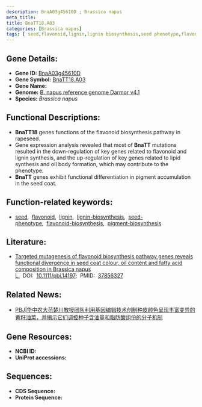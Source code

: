 ```yaml
---
description: BnaA03g45610D ; Brassica napus
meta_title:
title: BnaTT18.A03
categories: [Brassica napus]
tags: [ seed,flavonoid,lignin,lignin biosynthesis,seed phenotype,flavonoid biosynthesis,pigment biosynthesis ]
---
```


## Gene Details:
- **Gene ID:**	[BnaA03g45610D]()
- **Gene Symbol:** <u>BnaTT18.A03</u>
- **Gene Name:** 
- **Genome:** [B. napus reference genome Darmor v4.1]()
- **Species:** *Brassica napus*

## Functional Descriptions:
   - **BnaTT18** genes functions of the flavonoid biosynthesis pathway in rapeseed.
   - Gene expression analysis revealed that most of **BnaTT** mutations resulted in the down-regulation of key genes related to flavonoid and lignin synthesis, and the up-regulation of key genes related to lipid synthesis and oil body formation, which may contribute to the phenotype.
   - **BnaTT** genes exhibit functional differentiation in pigment accumulation in the seed coat.

## Function-related keywords:
   - [seed](/tags/seed/),&nbsp;&nbsp;[flavonoid](/tags/flavonoid/),&nbsp;&nbsp;[lignin](/tags/lignin/),&nbsp;&nbsp;[lignin-biosynthesis](/tags/lignin-biosynthesis/),&nbsp;&nbsp;[seed-phenotype](/tags/seed-phenotype/),&nbsp;&nbsp;[flavonoid-biosynthesis](/tags/flavonoid-biosynthesis/),&nbsp;&nbsp;[pigment-biosynthesis](/tags/pigment-biosynthesis/)

## Literature:
   - [Targeted mutagenesis of flavonoid biosynthesis pathway genes reveals functional divergence in seed coat colour, oil content and fatty acid composition in Brassica napus L.]( https://onlinelibrary.wiley.com/doi/10.1111/pbi.14197)&nbsp;&nbsp;DOI:&nbsp;&nbsp;[10.1111/pbi.14197](https://onlinelibrary.wiley.com/doi/10.1111/pbi.14197);&nbsp;&nbsp;PMID:&nbsp;&nbsp;[37856327](https://pubmed.ncbi.nlm.nih.gov/37856327/)

## Related News:
   - [PBJ|华中农大范楚川教授团队利用基因编辑技术创制种皮颜色呈现丰富变异的黄籽油菜，并揭示它们调控种子含油量和脂肪酸组份的分子机制](https://mp.weixin.qq.com/s?__biz=Mzg3MDEwNDEyMg==&mid=2247558159&idx=1&sn=57a3bb33c5bd37f669ce8a28a60dd479&chksm=cf088b1aaf401d585d65f5ad817a751b7c9bb0ec12b3712986d2a447420bc66f5fdb3643c199&scene=27#wechat_redirect)

## Gene Resources:
- **NCBI ID:**  [](https://www.ncbi.nlm.nih.gov/gene/?term=)
- **UniProt accessions:** [](https://www.uniprot.org/uniprotkb//entry)



## Sequences:
- **CDS Sequence:**
- **Protein Sequence:**
